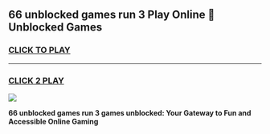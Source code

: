 
## 66 unblocked games run 3 Play Online 👋 Unblocked Games
<h3>
<a href="https://premium.freeplayer.one?title=66_unblocked_games_run_3&ref=19F">CLICK TO PLAY</a></h3>
<hr>

<h3>
<a href="https://premium.freeplayer.one?title=66_unblocked_games_run_3&ref=19F">CLICK 2 PLAY</a>
  
</h3>

<a href="https://premium.freeplayer.one?title=66_unblocked_games_run_3&ref=19F"><img src="https://clearcache.store/games.png"></a>


**66 unblocked games run 3 games unblocked: Your Gateway to Fun and Accessible Online Gaming**
